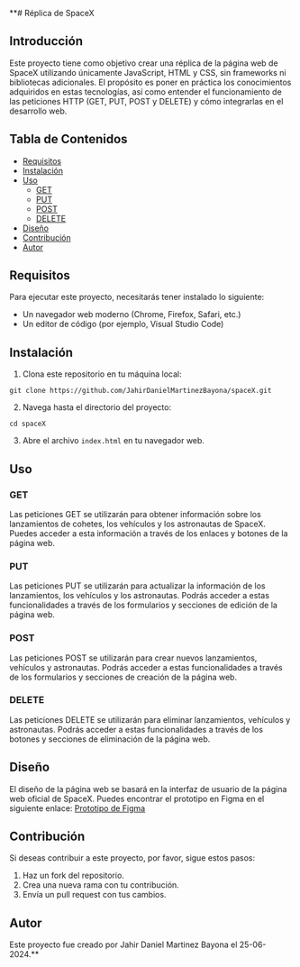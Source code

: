 **# Réplica de SpaceX

## Introducción

Este proyecto tiene como objetivo crear una réplica de la página web de SpaceX utilizando únicamente JavaScript, HTML y CSS, sin frameworks ni bibliotecas adicionales. El propósito es poner en práctica los conocimientos adquiridos en estas tecnologías, así como entender el funcionamiento de las peticiones HTTP (GET, PUT, POST y DELETE) y cómo integrarlas en el desarrollo web.

## Tabla de Contenidos

- [Requisitos](#requisitos)
- [Instalación](#instalación)
- [Uso](#uso)
  - [GET](#get)
  - [PUT](#put)
  - [POST](#post)
  - [DELETE](#delete)
- [Diseño](#diseño)
- [Contribución](#contribución)
- [Autor](#autor)

## Requisitos

Para ejecutar este proyecto, necesitarás tener instalado lo siguiente:

- Un navegador web moderno (Chrome, Firefox, Safari, etc.)
- Un editor de código (por ejemplo, Visual Studio Code)

## Instalación

1. Clona este repositorio en tu máquina local:

```
git clone https://github.com/JahirDanielMartinezBayona/spaceX.git
```

2. Navega hasta el directorio del proyecto:

```
cd spaceX
```

3. Abre el archivo `index.html` en tu navegador web.

## Uso

### GET

Las peticiones GET se utilizarán para obtener información sobre los lanzamientos de cohetes, los vehículos y los astronautas de SpaceX. Puedes acceder a esta información a través de los enlaces y botones de la página web.

### PUT

Las peticiones PUT se utilizarán para actualizar la información de los lanzamientos, los vehículos y los astronautas. Podrás acceder a estas funcionalidades a través de los formularios y secciones de edición de la página web.

### POST

Las peticiones POST se utilizarán para crear nuevos lanzamientos, vehículos y astronautas. Podrás acceder a estas funcionalidades a través de los formularios y secciones de creación de la página web.

### DELETE

Las peticiones DELETE se utilizarán para eliminar lanzamientos, vehículos y astronautas. Podrás acceder a estas funcionalidades a través de los botones y secciones de eliminación de la página web.

## Diseño

El diseño de la página web se basará en la interfaz de usuario de la página web oficial de SpaceX. Puedes encontrar el prototipo en Figma en el siguiente enlace: [Prototipo de Figma](https://www.figma.com/file/tu-archivo-figma)

## Contribución

Si deseas contribuir a este proyecto, por favor, sigue estos pasos:

1. Haz un fork del repositorio.
2. Crea una nueva rama con tu contribución.
3. Envía un pull request con tus cambios.

## Autor

Este proyecto fue creado por Jahir Daniel Martinez Bayona el 25-06-2024.**

